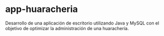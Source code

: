 # app-huaracheria
Desarrollo de una aplicación de escritorio utilizando Java y MySQL con el objetivo de optimizar la administración de una huarachería.
